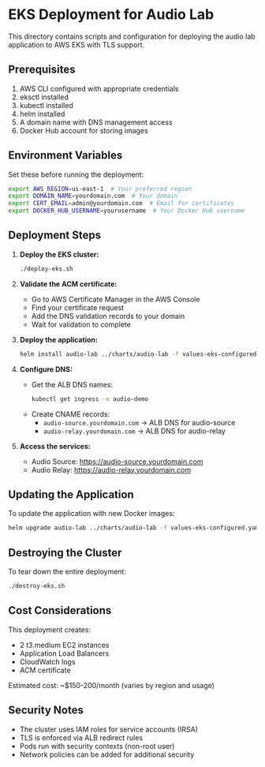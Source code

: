 # EKS Deployment for Audio Lab

This directory contains scripts and configuration for deploying the audio lab application to AWS EKS with TLS support.

## Prerequisites

1. AWS CLI configured with appropriate credentials
2. eksctl installed
3. kubectl installed
4. helm installed
5. A domain name with DNS management access
6. Docker Hub account for storing images

## Environment Variables

Set these before running the deployment:

```bash
export AWS_REGION=us-east-1  # Your preferred region
export DOMAIN_NAME=yourdomain.com  # Your domain
export CERT_EMAIL=admin@yourdomain.com  # Email for certificates
export DOCKER_HUB_USERNAME=yourusername  # Your Docker Hub username
```

## Deployment Steps

1. **Deploy the EKS cluster:**
   ```bash
   ./deploy-eks.sh
   ```

2. **Validate the ACM certificate:**
   - Go to AWS Certificate Manager in the AWS Console
   - Find your certificate request
   - Add the DNS validation records to your domain
   - Wait for validation to complete

3. **Deploy the application:**
   ```bash
   helm install audio-lab ../charts/audio-lab -f values-eks-configured.yaml
   ```

4. **Configure DNS:**
   - Get the ALB DNS names:
     ```bash
     kubectl get ingress -n audio-demo
     ```
   - Create CNAME records:
     - `audio-source.yourdomain.com` → ALB DNS for audio-source
     - `audio-relay.yourdomain.com` → ALB DNS for audio-relay

5. **Access the services:**
   - Audio Source: https://audio-source.yourdomain.com
   - Audio Relay: https://audio-relay.yourdomain.com

## Updating the Application

To update the application with new Docker images:

```bash
helm upgrade audio-lab ../charts/audio-lab -f values-eks-configured.yaml
```

## Destroying the Cluster

To tear down the entire deployment:

```bash
./destroy-eks.sh
```

## Cost Considerations

This deployment creates:
- 2 t3.medium EC2 instances
- Application Load Balancers
- CloudWatch logs
- ACM certificate

Estimated cost: ~$150-200/month (varies by region and usage)

## Security Notes

- The cluster uses IAM roles for service accounts (IRSA)
- TLS is enforced via ALB redirect rules
- Pods run with security contexts (non-root user)
- Network policies can be added for additional security